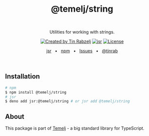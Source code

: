 <p align="center">
  <h1 align="center" style="text-decoration:none;">@temelj/string</h1>
  <br/>
  <p align="center">
    Utilities for working with strings.
  </p>
</p>

<p align="center">
  <a href="https://twitter.com/tinrab" rel="nofollow"><img src="https://img.shields.io/badge/created%20by-@tinrab-1d9bf0.svg" alt="Created by Tin Rabzelj"></a>
  <a href="https://jsr.io/@temelj/string" rel="nofollow"><img src="https://jsr.io/badges/@temelj/string" alt="jsr"></a>
  <a href="https://opensource.org/licenses/MIT" rel="nofollow"><img src="https://img.shields.io/github/license/tinrab/temelj" alt="License"></a>
</p>

<div align="center">
  <a href="https://jsr.io/@temelj/string">jsr</a>
  <span>&nbsp;&nbsp;•&nbsp;&nbsp;</span>
  <a href="https://www.npmjs.com/package/@temelj/string">npm</a>
  <span>&nbsp;&nbsp;•&nbsp;&nbsp;</span>
  <a href="https://github.com/tinrab/temelj/issues/new">Issues</a>
  <span>&nbsp;&nbsp;•&nbsp;&nbsp;</span>
  <a href="https://twitter.com/tinrab">@tinrab</a>
  <br />
</div>

<br/>
<br/>

## Installation

```sh
# npm
$ npm install @temelj/string
# jsr
$ deno add jsr:@temelj/string # or jsr add @temelj/string
```

## About

This package is part of [Temelj](https://github.com/tinrab/temelj) - a big
standard library for TypeScript.
